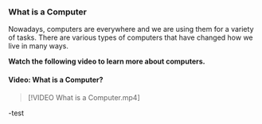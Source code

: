 ### What is a Computer       
Nowadays, computers are everywhere and we are using them for a variety of tasks. There are various types of computers that have changed how we live in many ways.

**Watch the following video to learn more about computers.**


#### Video: What is a Computer?
> [!VIDEO What is a Computer.mp4]


-test
